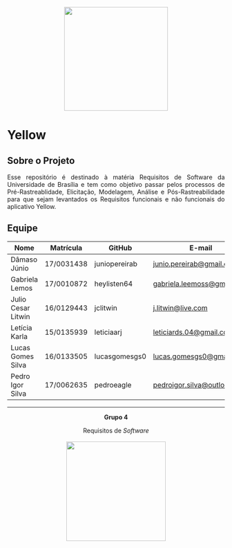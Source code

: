 <p align="center"><a href="https://requisitos-2019-2-yellow.github.io/Yellow/" target="_blank"><img width="240"src="https://lh3.googleusercontent.com/zz4cYHw3EvLgMEiWqJnMcuSsiIa-G4YmUotNogYjDKLhYryHyN-6YrNtIUrHrRCf2Rg"></a></p>

# Yellow

## Sobre o Projeto
<p align="justify">Esse repositório é destinado à matéria Requisitos de Software da Universidade de Brasília e tem como objetivo passar pelos processos de Pré-Rastreablidade, Elicitação, Modelagem, Análise e Pós-Rastreabilidade para que sejam levantados os Requisitos funcionais e não funcionais do aplicativo Yellow.</p>

## Equipe

| Nome              |Matrícula   | GitHub          | E-mail                          |
|-------------------|------------|-----------------|---------------------------------|
|  Dâmaso Júnio    | 17/0031438 | juniopereirab     |  junio.pereirab@gmail.com    |
| Gabriela Lemos    | 17/0010872 | heylisten64   |  gabriela.leemoss@gmail.com  |
| Julio Cesar Litwin     | 16/0129443 | jclitwin    |   j.litwin@live.com   |
| Letícia Karla       | 15/0135939 | leticiaarj     |   leticiards.04@gmail.com |
| Lucas Gomes Silva         | 16/0133505 | lucasgomesgs0            |   lucas.gomesgs0@gmail.com |
| Pedro Igor Silva    | 17/0062635 | pedroeagle        |      pedroigor.silva@outlook.com  |

<hr/>
<p align="center"><b>Grupo 4</b></p>
<p align="center">Requisitos de <i>Software</i><br /><br />
<a href="https://fga.unb.br" target="_blank"><img width="230"src="https://4.bp.blogspot.com/-0aa6fAFnSnA/VzICtBQgciI/AAAAAAAARn4/SxVsQPFNeE0fxkCPVgMWbhd5qIEAYCMbwCLcB/s1600/unb-gama.png"></a>
</p>